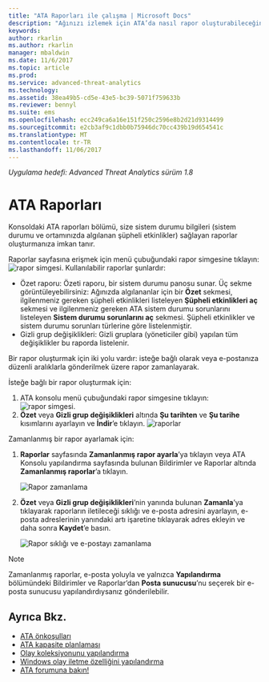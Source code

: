 ```yaml
---
title: "ATA Raporları ile çalışma | Microsoft Docs"
description: "Ağınızı izlemek için ATA’da nasıl rapor oluşturabileceğinizi açıklar."
keywords: 
author: rkarlin
ms.author: rkarlin
manager: mbaldwin
ms.date: 11/6/2017
ms.topic: article
ms.prod: 
ms.service: advanced-threat-analytics
ms.technology: 
ms.assetid: 38ea49b5-cd5e-43e5-bc39-5071f759633b
ms.reviewer: bennyl
ms.suite: ems
ms.openlocfilehash: ecc249ca6a16e151f250c2596e8b2d21d9314499
ms.sourcegitcommit: e2cb3af9c1dbb0b75946dc70cc439b19d654541c
ms.translationtype: MT
ms.contentlocale: tr-TR
ms.lasthandoff: 11/06/2017
---
```

*Uygulama hedefi: Advanced Threat Analytics sürüm 1.8*


# <a name="ata-reports"></a>ATA Raporları

Konsoldaki ATA raporları bölümü, size sistem durumu bilgileri (sistem durumu ve ortamınızda algılanan şüpheli etkinlikler) sağlayan raporlar oluşturmanıza imkan tanır.

Raporlar sayfasına erişmek için menü çubuğundaki rapor simgesine tıklayın: ![rapor simgesi](./media/ata-report-icon.png).
Kullanılabilir raporlar şunlardır: 
- Özet raporu: Özeti raporu, bir sistem durumu panosu sunar. Üç sekme görüntüleyebilirsiniz: Ağınızda algılananlar için bir **Özet** sekmesi, ilgilenmeniz gereken şüpheli etkinlikleri listeleyen **Şüpheli etkinlikleri aç** sekmesi ve ilgilenmeniz gereken ATA sistem durumu sorunlarını listeleyen **Sistem durumu sorunlarını aç** sekmesi. Şüpheli etkinlikler ve sistem durumu sorunları türlerine göre listelenmiştir. 
- Gizli grup değişiklikleri: Gizli gruplara (yöneticiler gibi) yapılan tüm değişiklikler bu raporda listelenir.

Bir rapor oluşturmak için iki yolu vardır: isteğe bağlı olarak veya e-postanıza düzenli aralıklarla gönderilmek üzere rapor zamanlayarak.

İsteğe bağlı bir rapor oluşturmak için:

1. ATA konsolu menü çubuğundaki rapor simgesine tıklayın: ![rapor simgesi](./media/ata-report-icon.png).
2. **Özet** veya **Gizli grup değişiklikleri** altında **Şu tarihten** ve **Şu tarihe** kısımlarını ayarlayın ve **İndir**’e tıklayın. 
![raporlar](./media/reports.png)

Zamanlanmış bir rapor ayarlamak için:
 
1. **Raporlar** sayfasında **Zamanlanmış rapor ayarla**’ya tıklayın veya ATA Konsolu yapılandırma sayfasında bulunan Bildirimler ve Raporlar altında **Zamanlanmış raporlar**’a tıklayın.

   ![Rapor zamanlama](./media/ata-sched-reports.png)

2. **Özet** veya **Gizli grup değişiklikleri**’nin yanında bulunan **Zamanla**’ya tıklayarak raporların iletileceği sıklığı ve e-posta adresini ayarlayın, e-posta adreslerinin yanındaki artı işaretine tıklayarak adres ekleyin ve daha sonra **Kaydet**’e basın.

   ![Rapor sıklığı ve e-postayı zamanlama](./media/sched-report1.png)


> [!NOTE]
> Zamanlanmış raporlar, e-posta yoluyla ve yalnızca **Yapılandırma** bölümündeki Bildirimler ve Raporlar’dan **Posta sunucusu**’nu seçerek bir e-posta sunucusu yapılandırdıysanız gönderilebilir.


## <a name="see-also"></a>Ayrıca Bkz.
- [ATA önkoşulları](ata-prerequisites.md)
- [ATA kapasite planlaması](ata-capacity-planning.md)
- [Olay koleksiyonunu yapılandırma](configure-event-collection.md)
- [Windows olay iletme özelliğini yapılandırma](configure-event-collection.md#configuring-windows-event-forwarding)
- [ATA forumuna bakın!](https://social.technet.microsoft.com/Forums/security/home?forum=mata)
